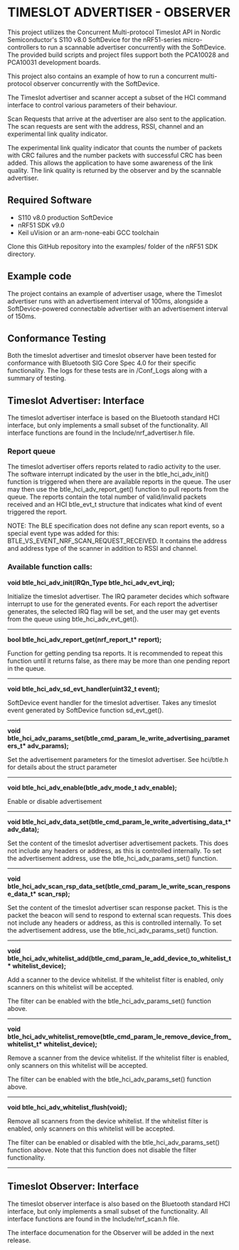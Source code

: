 # TIMESLOT ADVERTISER - OBSERVER

This project utilizes the Concurrent Multi-protocol Timeslot API in Nordic
Semiconductor's S110 v8.0 SoftDevice for the  nRF51-series micro-controllers to run a
scannable advertiser concurrently with the SoftDevice. The provided build
scripts and project files support both the PCA10028 and PCA10031 development
boards.

This project also contains an example of how to run a concurrent multi-protocol 
observer concurrently with the SoftDevice.

The Timeslot advertiser and scanner accept a subset of the HCI command interface to
control various parameters of their behaviour.

Scan Requests that arrive at the advertiser are also sent to the application.
The scan requests are sent with the address, RSSI, channel and an experimental
link quality indicator.

The experimental link quality indicator that counts the number of packets with
CRC failures and the number packets with successful CRC has been added.
This allows the application to have some awareness of the link quality.
The link quality is returned by the observer and by the scannable advertiser.

## Required Software

* S110 v8.0 production SoftDevice
* nRF51 SDK v9.0
* Keil uVision or an arm-none-eabi GCC toolchain

Clone this GitHub repository into the examples/ folder of the nRF51 SDK
directory.

## Example code

The project contains an example of advertiser usage, where the Timeslot
advertiser runs with an advertisement interval of 100ms, alongside a
SoftDevice-powered connectable advertiser with an advertisement interval
of 150ms. 

## Conformance Testing

Both the timeslot advertiser and timeslot observer have been tested for conformance with Bluetooth SIG Core Spec 4.0 for their specific functionality.  The logs for these tests are in /Conf_Logs along with a summary of testing. 


## Timeslot Advertiser: Interface

The timeslot advertiser interface is based on the Bluetooth standard HCI
interface, but only implements a small subset of the functionality. All
interface functions are found in the Include/nrf_advertiser.h file.

### Report queue

The timeslot advertiser offers reports related to radio activity to the user.
The software interrupt indicated by the user in the btle_hci_adv_init()
function is triggered when there are available reports in the queue. The user
may then use the btle_hci_adv_report_get() function to pull reports from the
queue. The reports contain the total number of valid/invalid packets received and an HCI
btle_evt_t structure that indicates what kind of event triggered the report.

NOTE: The BLE specification does not define any scan report events, so a special event
type was added for this: BTLE_VS_EVENT_NRF_SCAN_REQUEST_RECEIVED. It contains
the address and address type of the scanner in addition to RSSI and channel.

### Available function calls:

__void btle_hci_adv_init(IRQn_Type btle_hci_adv_evt_irq);__

Initialize the timeslot advertiser. The IRQ parameter decides which software
interrupt to use for the generated events. For each report the advertiser
generates, the selected IRQ flag will be set, and the user may get events from
the queue using btle_hci_adv_evt_get().


***

__bool btle_hci_adv_report_get(nrf_report_t* report);__

Function for getting pending tsa reports. It is recommended to repeat this
function until it returns false, as there may be more than one pending report
in the queue.

***

__void btle_hci_adv_sd_evt_handler(uint32_t event);__

SoftDevice event handler for the timeslot advertiser. Takes any timeslot event
generated by SoftDevice function sd_evt_get(). 

***

__void btle_hci_adv_params_set(btle_cmd_param_le_write_advertising_parameters_t* adv_params);__

Set the advertisement parameters for the timeslot advertiser. See hci/btle.h
for details about the struct parameter

***

__void btle_hci_adv_enable(btle_adv_mode_t adv_enable);__

Enable or disable advertisement

***

__void btle_hci_adv_data_set(btle_cmd_param_le_write_advertising_data_t* adv_data);__

Set the content of the timeslot advertiser advertisement packets. This does not
include any headers or address, as this is controlled internally. To set the
advertisement address, use the btle_hci_adv_params_set() function.

***

__void btle_hci_adv_scan_rsp_data_set(btle_cmd_param_le_write_scan_response_data_t* scan_rsp);__

Set the content of the timeslot advertiser scan response packet. This is the
packet the beacon will send to respond to external scan requests.  This does
not include any headers or address, as this is controlled internally.  To set
the advertisement address, use the btle_hci_adv_params_set() function.

***
__void btle_hci_adv_whitelist_add(btle_cmd_param_le_add_device_to_whitelist_t* whitelist_device);__

Add a scanner to the device whitelist. If the whitelist filter is enabled, only
scanners on this whitelist will be accepted. 

The filter can be enabled with the btle_hci_adv_params_set() function above.

***

__void btle_hci_adv_whitelist_remove(btle_cmd_param_le_remove_device_from_whitelist_t* whitelist_device);__

Remove a scanner from the device whitelist. If the whitelist filter is enabled,
only scanners on this whitelist will be accepted. 

The filter can be enabled with the btle_hci_adv_params_set() function above.

***

__void btle_hci_adv_whitelist_flush(void);__

Remove all scanners from the device whitelist. If the whitelist filter is
enabled, only scanners on this whitelist will be accepted. 

The filter can be enabled or disabled with the btle_hci_adv_params_set()
function above.  Note that this function does not disable the filter
functionality.
 
***

## Timeslot Observer: Interface

The timeslot observer interface is also based on the Bluetooth standard HCI
interface, but only implements a small subset of the functionality. All
interface functions are found in the Include/nrf_scan.h file.

The interface documenation for the Observer will be added in the next release.
